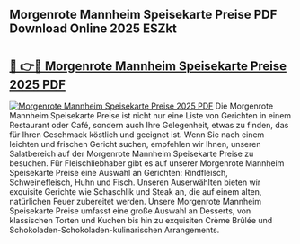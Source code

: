 ## Morgenrote Mannheim Speisekarte Preise PDF Download Online 2025 ESZkt

# <h2><a href="http://gca70n0.nevu.top/?p=Morgenrote+Mannheim+Speisekarte+Preise">🔗 👉🔴 Morgenrote Mannheim Speisekarte Preise 2025 PDF</a></h2>

[![Morgenrote Mannheim Speisekarte Preise 2025 PDF](https://i.imgur.com/dBaPXMq.png)](http://gca70n0.nevu.top/?p=Morgenrote+Mannheim+Speisekarte+Preise)
Die Morgenrote Mannheim Speisekarte Preise ist nicht nur eine Liste von Gerichten in einem Restaurant oder Café, sondern auch Ihre Gelegenheit, etwas zu finden, das für Ihren Geschmack köstlich und geeignet ist. Wenn Sie nach einem leichten und frischen Gericht suchen, empfehlen wir Ihnen, unseren Salatbereich auf der Morgenrote Mannheim Speisekarte Preise zu besuchen. Für Fleischliebhaber gibt es auf unserer Morgenrote Mannheim Speisekarte Preise eine Auswahl an Gerichten: Rindfleisch, Schweinefleisch, Huhn und Fisch. Unseren Auserwählten bieten wir exquisite Gerichte wie Schaschlik und Steak an, die auf einem alten, natürlichen Feuer zubereitet werden. Unsere Morgenrote Mannheim Speisekarte Preise umfasst eine große Auswahl an Desserts, von klassischen Torten und Kuchen bis hin zu exquisiten Crème Brûlée und Schokoladen-Schokoladen-kulinarischen Arrangements.

